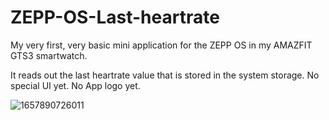 # ZEPP-OS-Last-heartrate
My very first, very basic mini application for the ZEPP OS in my AMAZFIT GTS3 smartwatch.

It reads out the last heartrate value that is stored in the system storage.
No special UI yet.
No App logo yet.

![1657890726011](https://user-images.githubusercontent.com/77435227/179230696-4dcbaef8-563c-430a-9dff-a35bf481e8e8.jpg)
